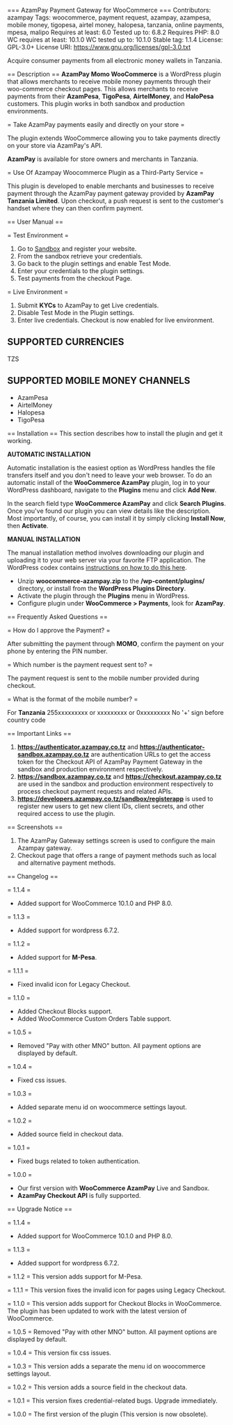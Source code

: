 === AzamPay Payment Gateway for WooCommerce ===
Contributors: azampay
Tags: woocommerce, payment request, azampay, azampesa, mobile money, tigopesa, airtel money, halopesa, tanzania, online payments, mpesa, malipo
Requires at least: 6.0
Tested up to: 6.8.2
Requires PHP: 8.0
WC requires at least: 10.1.0
WC tested up to: 10.1.0
Stable tag: 1.1.4
License: GPL-3.0+
License URI: https://www.gnu.org/licenses/gpl-3.0.txt

Acquire consumer payments from all electronic money wallets in Tanzania.

== Description ==
**AzamPay Momo WooCommerce** is a WordPress plugin that allows merchants to receive mobile money payments through their woo-commerce checkout pages. This allows merchants to receive payments from their **AzamPesa**, **TigoPesa**, **AirtelMoney**, and **HaloPesa** customers.
This plugin works in both sandbox and production environments.

= Take AzamPay payments easily and directly on your store =

The plugin extends WooCommerce allowing you to take payments directly on your store via AzamPay's API.

**AzamPay** is available for store owners and merchants in Tanzania.

= Use Of Azampay Woocommerce Plugin as a Third-Party Service =

This plugin is developed to enable merchants and businesses to receive payment through the AzamPay payment gateway provided by **AzamPay Tanzania Limited**.
Upon checkout, a push request is sent to the customer's handset where they can then confirm payment.

== User Manual ==

= Test Environment =

1. Go to [Sandbox](https://developers.azampay.co.tz/) and register your website.
1. From the sandbox retrieve your credentials.
1. Go back to the plugin settings and enable Test Mode.
1. Enter your credentials to the plugin settings.
1. Test payments from the checkout Page.

= Live Environment =

1. Submit **KYCs** to AzamPay to get Live credentials.
1. Disable Test Mode in the Plugin settings.
1. Enter live credentials. Checkout is now enabled for live environment.

## SUPPORTED CURRENCIES
TZS

## SUPPORTED MOBILE MONEY CHANNELS

* AzamPesa
* AirtelMoney
* Halopesa
* TigoPesa


== Installation ==
This section describes how to install the plugin and get it working.

**AUTOMATIC INSTALLATION**

Automatic installation is the easiest option as WordPress handles the file transfers itself and you don't need to leave your web browser. To do an automatic install of the **WooCommerce AzamPay** plugin, log in to your WordPress dashboard, navigate to the **Plugins** menu and click **Add New**.

In the search field type **WooCommerce AzamPay** and click **Search Plugins**. Once you've found our plugin you can view details like the description. Most importantly, of course, you can install it by simply clicking **Install Now**, then **Activate**.

**MANUAL INSTALLATION**

The manual installation method involves downloading our plugin and uploading it to your web server via your favorite FTP application. The WordPress codex contains [instructions on how to do this here](http://codex.wordpress.org/Managing_Plugins#Manual_Plugin_Installation).

* Unzip **woocommerce-azampay.zip** to the **/wp-content/plugins/** directory, or install from the **WordPress Plugins Directory**.
* Activate the plugin through the **Plugins** menu in WordPress.
* Configure plugin under **WooCommerce > Payments**, look for **AzamPay**.

== Frequently Asked Questions ==

= How do I approve the Payment? =

After submitting the payment through **MOMO**, confirm the payment on your phone by entering the PIN number.

= Which number is the payment request sent to? =

The payment request is sent to the mobile number provided during checkout.

= What is the format of the mobile number? =

For **Tanzania** 255xxxxxxxxx or xxxxxxxxx or 0xxxxxxxxx
No '+' sign before country code

== Important Links ==
1. **https://authenticator.azampay.co.tz** and **https://authenticator-sandbox.azampay.co.tz** are authentication URLs to get the access token for the Checkout API of AzamPay Payment Gateway in the sandbox and production environment respectively.
2. **https://sandbox.azampay.co.tz** and **https://checkout.azampay.co.tz** are used in the sandbox and production environment respectively to process checkout payment requests and related APIs.
3. **https://developers.azampay.co.tz/sandbox/registerapp** is used to register new users to get new client IDs, client secrets, and other required access to use the plugin.

== Screenshots ==

1. The AzamPay Gateway settings screen is used to configure the main Azampay gateway.
2. Checkout page that offers a range of payment methods such as local and alternative payment methods.

== Changelog ==

= 1.1.4 =
* Added support for WooCommerce 10.1.0 and PHP 8.0.

= 1.1.3 =
* Added support for wordpress 6.7.2.

= 1.1.2 =
* Added support for **M-Pesa**.

= 1.1.1 =
* Fixed invalid icon for Legacy Checkout.

= 1.1.0 =
* Added Checkout Blocks support.
* Added WooCommerce Custom Orders Table support.

= 1.0.5 =
* Removed "Pay with other MNO" button. All payment options are displayed by default.

= 1.0.4 =
* Fixed css issues.

= 1.0.3 =
* Added separate menu id on woocommerce settings layout.

= 1.0.2 =
* Added source field in checkout data.

= 1.0.1 =
* Fixed bugs related to token authentication.

= 1.0.0 =
* Our first version with **WooCommerce AzamPay** Live and Sandbox.
* **AzamPay Checkout API** is fully supported.

== Upgrade Notice ==

= 1.1.4 =
* Added support for WooCommerce 10.1.0 and PHP 8.0.

= 1.1.3 =
* Added support for wordpress 6.7.2.

= 1.1.2 =
This version adds support for M-Pesa.

= 1.1.1 =
This version fixes the invalid icon for pages using Legacy Checkout. 

= 1.1.0 =
This version adds support for Checkout Blocks in WooCommerce. The plugin has been updated to work with the latest version of WooCommerce.

= 1.0.5 =
Removed "Pay with other MNO" button. All payment options are displayed by default.

= 1.0.4 =
This version fix css issues.

= 1.0.3 =
This version adds a separate the menu id on woocommerce settings layout.

= 1.0.2 =
This version adds a source field in the checkout data.

= 1.0.1 =
This version fixes credential-related bugs. Upgrade immediately.

= 1.0.0 =
The first version of the plugin (This version is now obsolete).
